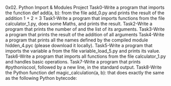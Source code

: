 0x02. Python Import & Modules Project
Task0-Write a program that imports the function def add(a, b): from the file add_0.py and prints the result of the addition 1 + 2 = 3
Task1-Write a program that imports functions from the file calculator_1.py, does some Maths, and prints the result.
Task2-Write a program that prints the number of and the list of its arguments.
Task3-Write a program that prints the result of the addition of all arguments
Task4-Write a program that prints all the names defined by the compiled module hidden_4.pyc (please download it locally).
Task5-Write a program that imports the variable a from the file variable_load_5.py and prints its value.
Task6-Write a program that imports all functions from the file calculator_1.py and handles basic operations.
Task7-Write a program that prints #pythoniscool, followed by a new line, in the standard output.
Task8-Write the Python function def magic_calculation(a, b): that does exactly the same as the following Python bytecode:
